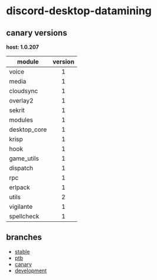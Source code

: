 # discord-desktop-datamining

## canary versions

**host: 1.0.207**

| module | version |
| ------ | :-----: |
| voice | 1 |
| media | 1 |
| cloudsync | 1 |
| overlay2 | 1 |
| sekrit | 1 |
| modules | 1 |
| desktop_core | 1 |
| krisp | 1 |
| hook | 1 |
| game_utils | 1 |
| dispatch | 1 |
| rpc | 1 |
| erlpack | 1 |
| utils | 2 |
| vigilante | 1 |
| spellcheck | 1 |

## branches

- [stable](https://github.com/OpenAsar/discord-desktop-datamining/tree/stable)
- [ptb](https://github.com/OpenAsar/discord-desktop-datamining/tree/ptb)
- [canary](https://github.com/OpenAsar/discord-desktop-datamining/tree/canary)
- [development](https://github.com/OpenAsar/discord-desktop-datamining/tree/development)